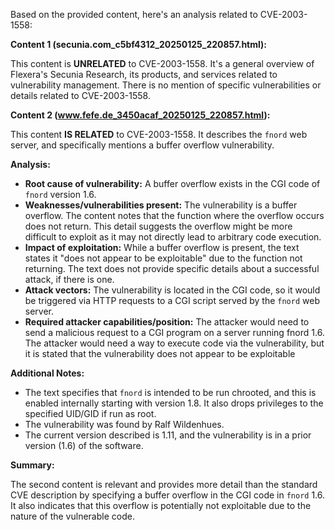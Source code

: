 Based on the provided content, here's an analysis related to CVE-2003-1558:

**Content 1 (secunia.com_c5bf4312_20250125_220857.html):**

This content is **UNRELATED** to CVE-2003-1558. It's a general overview of Flexera's Secunia Research, its products, and services related to vulnerability management. There is no mention of specific vulnerabilities or details related to CVE-2003-1558.

**Content 2 (www.fefe.de_3450acaf_20250125_220857.html):**

This content **IS RELATED** to CVE-2003-1558. It describes the `fnord` web server, and specifically mentions a buffer overflow vulnerability.

**Analysis:**

*   **Root cause of vulnerability:** A buffer overflow exists in the CGI code of `fnord` version 1.6.
*   **Weaknesses/vulnerabilities present:** The vulnerability is a buffer overflow. The content notes that the function where the overflow occurs does not return. This detail suggests the overflow might be more difficult to exploit as it may not directly lead to arbitrary code execution.
*   **Impact of exploitation:** While a buffer overflow is present, the text states it "does not appear to be exploitable" due to the function not returning. The text does not provide specific details about a successful attack, if there is one.
*   **Attack vectors:** The vulnerability is located in the CGI code, so it would be triggered via HTTP requests to a CGI script served by the `fnord` web server.
*  **Required attacker capabilities/position:** The attacker would need to send a malicious request to a CGI program on a server running fnord 1.6. The attacker would need a way to execute code via the vulnerability, but it is stated that the vulnerability does not appear to be exploitable

**Additional Notes:**
*   The text specifies that `fnord` is intended to be run chrooted, and this is enabled internally starting with version 1.8. It also drops privileges to the specified UID/GID if run as root.
*   The vulnerability was found by Ralf Wildenhues.
*   The current version described is 1.11, and the vulnerability is in a prior version (1.6) of the software.

**Summary:**

The second content is relevant and provides more detail than the standard CVE description by specifying a buffer overflow in the CGI code in `fnord` 1.6. It also indicates that this overflow is potentially not exploitable due to the nature of the vulnerable code.